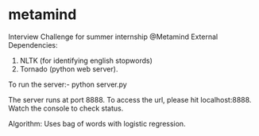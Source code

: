 metamind
========

Interview Challenge for summer internship @Metamind
External Dependencies:
1. NLTK (for identifying english stopwords)
2. Tornado (python web server).

To run the server:-
python server.py

The server runs at port 8888. To access the url, please hit localhost:8888.
Watch the console to check status.

Algorithm:
Uses bag of words with logistic regression.
